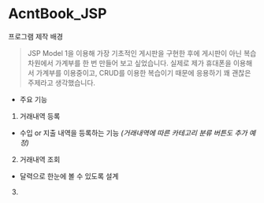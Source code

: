 # AcntBook_JSP

프로그램 제작 배경
> JSP Model 1을 이용해 가장 기초적인 게시판을 구현한 후에 게시판이 아닌 복습차원에서 가계부를 한 번 만들어 보고 싶었습니다. 실제로 제가 휴대폰을 이용해서 가계부를 이용중이고, CRUD를 이용한 복습이기 때문에 응용하기 꽤 괜찮은 주제라고 생각했습니다.

* 주요 기능
1. 거래내역 등록

* 수입 or 지출 내역을 등록하는 기능 _(거래내역에 따른 카테고리 분류 버튼도 추가 예정)_

2. 거래내역 조회
* 달력으로 한눈에 볼 수 있도록 설계

3. 



